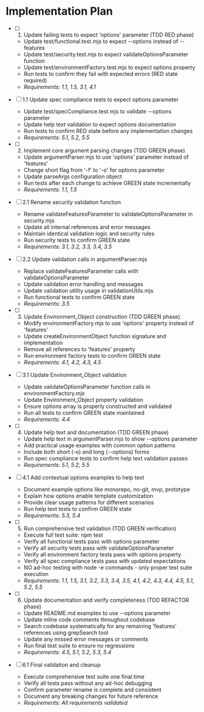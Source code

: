 # Implementation Plan

- [ ] 1. Update failing tests to expect 'options' parameter (TDD RED phase)
  - Update test/functional.test.mjs to expect --options instead of --features
  - Update test/security.test.mjs to expect validateOptionsParameter function
  - Update test/environmentFactory.test.mjs to expect options property
  - Run tests to confirm they fail with expected errors (RED state required)
  - _Requirements: 1.1, 1.5, 3.1, 4.1_

- [ ] 1.1 Update spec compliance tests to expect options parameter
  - Update test/specCompliance.test.mjs to validate --options parameter
  - Update help text validation to expect options documentation
  - Run tests to confirm RED state before any implementation changes
  - _Requirements: 5.1, 5.2, 5.5_

- [ ] 2. Implement core argument parsing changes (TDD GREEN phase)
  - Update argumentParser.mjs to use 'options' parameter instead of 'features'
  - Change short flag from '-f' to '-o' for options parameter
  - Update parseArgs configuration object
  - Run tests after each change to achieve GREEN state incrementally
  - _Requirements: 1.1, 1.5_

- [ ] 2.1 Rename security validation function
  - Rename validateFeaturesParameter to validateOptionsParameter in security.mjs
  - Update all internal references and error messages
  - Maintain identical validation logic and security rules
  - Run security tests to confirm GREEN state
  - _Requirements: 3.1, 3.2, 3.3, 3.4, 3.5_

- [ ] 2.2 Update validation calls in argumentParser.mjs
  - Replace validateFeaturesParameter calls with validateOptionsParameter
  - Update validation error handling and messages
  - Update validation utility usage in validationUtils.mjs
  - Run functional tests to confirm GREEN state
  - _Requirements: 3.5_

- [ ] 3. Update Environment_Object construction (TDD GREEN phase)
  - Modify environmentFactory.mjs to use 'options' property instead of 'features'
  - Update createEnvironmentObject function signature and implementation
  - Remove all references to 'features' property
  - Run environment factory tests to confirm GREEN state
  - _Requirements: 4.1, 4.2, 4.3, 4.5_

- [ ] 3.1 Update Environment_Object validation
  - Update validateOptionsParameter function calls in environmentFactory.mjs
  - Update Environment_Object property validation
  - Ensure options array is properly constructed and validated
  - Run all tests to confirm GREEN state maintained
  - _Requirements: 4.4_

- [ ] 4. Update help text and documentation (TDD GREEN phase)
  - Update help text in argumentParser.mjs to show --options parameter
  - Add practical usage examples with common option patterns
  - Include both short (-o) and long (--options) forms
  - Run spec compliance tests to confirm help text validation passes
  - _Requirements: 5.1, 5.2, 5.5_

- [ ] 4.1 Add contextual options examples to help text
  - Document example options like monorepo, no-git, mvp, prototype
  - Explain how options enable template customization
  - Provide clear usage patterns for different scenarios
  - Run help text tests to confirm GREEN state
  - _Requirements: 5.3, 5.4_

- [ ] 5. Run comprehensive test validation (TDD GREEN verification)
  - Execute full test suite: npm test
  - Verify all functional tests pass with options parameter
  - Verify all security tests pass with validateOptionsParameter
  - Verify all environment factory tests pass with options property
  - Verify all spec compliance tests pass with updated expectations
  - NO ad-hoc testing with node -e commands - only proper test suite execution
  - _Requirements: 1.1, 1.5, 3.1, 3.2, 3.3, 3.4, 3.5, 4.1, 4.2, 4.3, 4.4, 4.5, 5.1, 5.2, 5.5_

- [ ] 6. Update documentation and verify completeness (TDD REFACTOR phase)
  - Update README.md examples to use --options parameter
  - Update inline code comments throughout codebase
  - Search codebase systematically for any remaining 'features' references using grepSearch tool
  - Update any missed error messages or comments
  - Run final test suite to ensure no regressions
  - _Requirements: 4.5, 5.1, 5.2, 5.3, 5.4_

- [ ] 6.1 Final validation and cleanup
  - Execute comprehensive test suite one final time
  - Verify all tests pass without any ad-hoc debugging
  - Confirm parameter rename is complete and consistent
  - Document any breaking changes for future reference
  - _Requirements: All requirements validated_